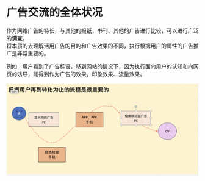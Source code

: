 # 广告交流的全体状况
<p>

作为网络广告的特长，与其他的报纸，书刊、其他的广告进行比较，可以进行广泛的**调查**。<br/>
将本质的去理解活用广告的目的和广告效果的不同，执行根据用户的属性的广告推广是非常重要的。
</p>
<p>
例如：用户看到了广告标语，移到网站的情况下，因为执行面向用户的认知和向网页的诱导，能得到作为广告的效果，印象效果、流量效果。

![advance_director_effect](https://github.com/Seankharisma/Data_Analysis_Project/blob/master/Web%20analyst/Web%E8%A7%A3%E6%9E%90/picture/conversio_user_action.png)</p>

</p>